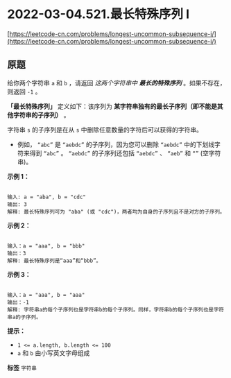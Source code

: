 # 2022-03-04.521.最长特殊序列 Ⅰ
[https://leetcode-cn.com/problems/longest-uncommon-subsequence-i/](https://leetcode-cn.com/problems/longest-uncommon-subsequence-i/)
## 原题
给你两个字符串 `a` 和 `b` ，请返回 *这两个字符串中 **最长的特殊序列*** 。如果不存在，则返回 `-1` 。

 **「最长特殊序列」** 定义如下：该序列为 **某字符串独有的最长子序列（即不能是其他字符串的子序列）** 。

字符串 `s` 的子序列是在从 `s` 中删除任意数量的字符后可以获得的字符串。
- 例如， `“abc”` 是 `“aebdc”` 的子序列，因为您可以删除 `“aebdc”` 中的下划线字符来得到 `“abc”` 。 `“aebdc”` 的子序列还包括 `“aebdc”` 、 `“aeb”` 和 `“”` (空字符串)。
 

 **示例 1：** 

```

输入: a = "aba", b = "cdc"
输出: 3
解释: 最长特殊序列可为 "aba" (或 "cdc")，两者均为自身的子序列且不是对方的子序列。
```
 **示例 2：** 

```

输入：a = "aaa", b = "bbb"
输出：3
解释: 最长特殊序列是“aaa”和“bbb”。

```
 **示例 3：** 

```

输入：a = "aaa", b = "aaa"
输出：-1
解释: 字符串a的每个子序列也是字符串b的每个子序列。同样，字符串b的每个子序列也是字符串a的子序列。

```
 

 **提示：** 
-  `1 <= a.length, b.length <= 100` 
-  `a` 和 `b` 由小写英文字母组成
 
**标签**
`字符串` 


##
```go

```
>
